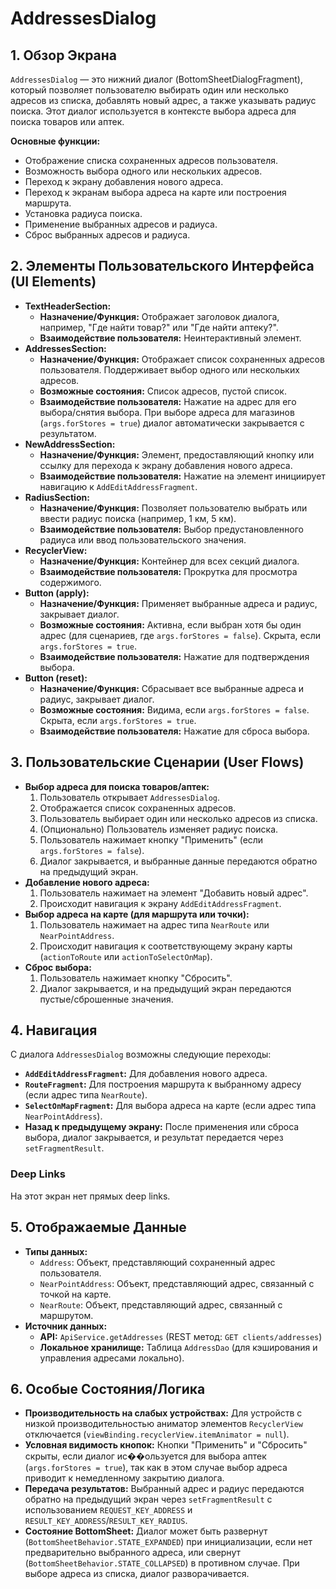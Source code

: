 # AddressesDialog

## 1. Обзор Экрана

`AddressesDialog` — это нижний диалог (BottomSheetDialogFragment), который позволяет пользователю выбирать один или несколько адресов из списка, добавлять новый адрес, а также указывать радиус поиска. Этот диалог используется в контексте выбора адреса для поиска товаров или аптек.

**Основные функции:**
*   Отображение списка сохраненных адресов пользователя.
*   Возможность выбора одного или нескольких адресов.
*   Переход к экрану добавления нового адреса.
*   Переход к экранам выбора адреса на карте или построения маршрута.
*   Установка радиуса поиска.
*   Применение выбранных адресов и радиуса.
*   Сброс выбранных адресов и радиуса.

## 2. Элементы Пользовательского Интерфейса (UI Elements)

*   **TextHeaderSection:**
    *   **Назначение/Функция:** Отображает заголовок диалога, например, "Где найти товар?" или "Где найти аптеку?".
    *   **Взаимодействие пользователя:** Неинтерактивный элемент.
*   **AddressesSection:**
    *   **Назначение/Функция:** Отображает список сохраненных адресов пользователя. Поддерживает выбор одного или нескольких адресов.
    *   **Возможные состояния:** Список адресов, пустой список.
    *   **Взаимодействие пользователя:** Нажатие на адрес для его выбора/снятия выбора. При выборе адреса для магазинов (`args.forStores = true`) диалог автоматически закрывается с результатом.
*   **NewAddressSection:**
    *   **Назначение/Функция:** Элемент, предоставляющий кнопку или ссылку для перехода к экрану добавления нового адреса.
    *   **Взаимодействие пользователя:** Нажатие на элемент инициирует навигацию к `AddEditAddressFragment`.
*   **RadiusSection:**
    *   **Назначение/Функция:** Позволяет пользователю выбрать или ввести радиус поиска (например, 1 км, 5 км).
    *   **Взаимодействие пользователя:** Выбор предустановленного радиуса или ввод пользовательского значения.
*   **RecyclerView:**
    *   **Назначение/Функция:** Контейнер для всех секций диалога.
    *   **Взаимодействие пользователя:** Прокрутка для просмотра содержимого.
*   **Button (apply):**
    *   **Назначение/Функция:** Применяет выбранные адреса и радиус, закрывает диалог.
    *   **Возможные состояния:** Активна, если выбран хотя бы один адрес (для сценариев, где `args.forStores = false`). Скрыта, если `args.forStores = true`.
    *   **Взаимодействие пользователя:** Нажатие для подтверждения выбора.
*   **Button (reset):**
    *   **Назначение/Функция:** Сбрасывает все выбранные адреса и радиус, закрывает диалог.
    *   **Возможные состояния:** Видима, если `args.forStores = false`. Скрыта, если `args.forStores = true`.
    *   **Взаимодействие пользователя:** Нажатие для сброса выбора.

## 3. Пользовательские Сценарии (User Flows)

*   **Выбор адреса для поиска товаров/аптек:**
    1.  Пользователь открывает `AddressesDialog`.
    2.  Отображается список сохраненных адресов.
    3.  Пользователь выбирает один или несколько адресов из списка.
    4.  (Опционально) Пользователь изменяет радиус поиска.
    5.  Пользователь нажимает кнопку "Применить" (если `args.forStores = false`).
    6.  Диалог закрывается, и выбранные данные передаются обратно на предыдущий экран.
*   **Добавление нового адреса:**
    1.  Пользователь нажимает на элемент "Добавить новый адрес".
    2.  Происходит навигация к экрану `AddEditAddressFragment`.
*   **Выбор адреса на карте (для маршрута или точки):**
    1.  Пользователь нажимает на адрес типа `NearRoute` или `NearPointAddress`.
    2.  Происходит навигация к соответствующему экрану карты (`actionToRoute` или `actionToSelectOnMap`).
*   **Сброс выбора:**
    1.  Пользователь нажимает кнопку "Сбросить".
    2.  Диалог закрывается, и на предыдущий экран передаются пустые/сброшенные значения.

## 4. Навигация

С диалога `AddressesDialog` возможны следующие переходы:

*   **`AddEditAddressFragment`:** Для добавления нового адреса.
*   **`RouteFragment`:** Для построения маршрута к выбранному адресу (если адрес типа `NearRoute`).
*   **`SelectOnMapFragment`:** Для выбора адреса на карте (если адрес типа `NearPointAddress`).
*   **Назад к предыдущему экрану:** После применения или сброса выбора, диалог закрывается, и результат передается через `setFragmentResult`.

### Deep Links

На этот экран нет прямых deep links.

## 5. Отображаемые Данные

*   **Типы данных:**
    *   `Address`: Объект, представляющий сохраненный адрес пользователя.
    *   `NearPointAddress`: Объект, представляющий адрес, связанный с точкой на карте.
    *   `NearRoute`: Объект, представляющий адрес, связанный с маршрутом.
*   **Источник данных:**
    *   **API:** `ApiService.getAddresses` (REST метод: `GET clients/addresses`)
    *   **Локальное хранилище:** Таблица `AddressDao` (для кэширования и управления адресами локально).

## 6. Особые Состояния/Логика

*   **Производительность на слабых устройствах:** Для устройств с низкой производительностью аниматор элементов `RecyclerView` отключается (`viewBinding.recyclerView.itemAnimator = null`).
*   **Условная видимость кнопок:** Кнопки "Применить" и "Сбросить" скрыты, если диалог ис��ользуется для выбора аптек (`args.forStores = true`), так как в этом случае выбор адреса приводит к немедленному закрытию диалога.
*   **Передача результатов:** Выбранный адрес и радиус передаются обратно на предыдущий экран через `setFragmentResult` с использованием `REQUEST_KEY_ADDRESS` и `RESULT_KEY_ADDRESS`/`RESULT_KEY_RADIUS`.
*   **Состояние BottomSheet:** Диалог может быть развернут (`BottomSheetBehavior.STATE_EXPANDED`) при инициализации, если нет предварительно выбранного адреса, или свернут (`BottomSheetBehavior.STATE_COLLAPSED`) в противном случае. При выборе адреса из списка, диалог разворачивается.